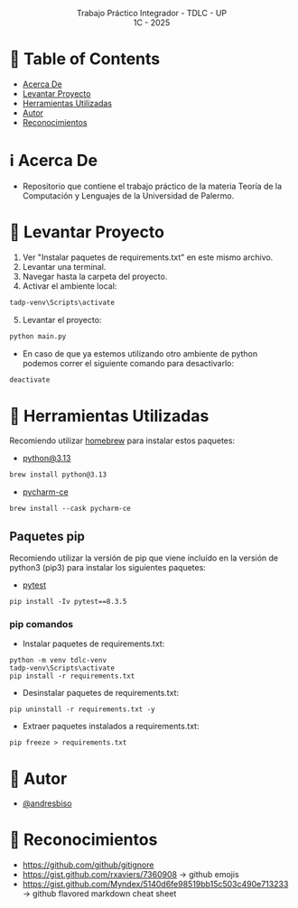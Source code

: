 <p align="center">
    Trabajo Práctico Integrador - TDLC - UP
    <br>
    1C - 2025
    <br>
</p>

# :pencil: Table of Contents

- [Acerca De](#about)
- [Levantar Proyecto](#run_project)
- [Herramientas Utilizadas](#built_using)
- [Autor](#author)
- [Reconocimientos](#acknowledgement)

# :information_source: Acerca De <a name = "about"></a>

- Repositorio que contiene el trabajo práctico de la materia Teoría de la Computación y Lenguajes de la Universidad de Palermo.

# :wrench: Levantar Proyecto <a name = "run_project"></a>

1. Ver "Instalar paquetes de requirements.txt" en este mismo archivo.
2. Levantar una terminal.
3. Navegar hasta la carpeta del proyecto.
4. Activar el ambiente local:

```bash
tadp-venv\Scripts\activate
```

5. Levantar el proyecto:

```bash
python main.py
```

- En caso de que ya estemos utilizando otro ambiente de python podemos correr el siguiente comando para desactivarlo:

```bash
deactivate
```

# :hammer: Herramientas Utilizadas <a name = "built_using"></a>

Recomiendo utilizar [homebrew](https://brew.sh/) para instalar estos paquetes:

- [python@3.13](https://docs.brew.sh/Homebrew-and-Python#python-3)

```bash
brew install python@3.13
```

- [pycharm-ce](https://formulae.brew.sh/cask/pycharm-ce#default)

```
brew install --cask pycharm-ce
```

## Paquetes pip

Recomiendo utilizar la versión de pip que viene incluído en la versión de python3 (pip3) para instalar los siguientes paquetes:

- [pytest](https://pypi.org/project/pytest/)

```
pip install -Iv pytest==8.3.5
```

### pip comandos

- Instalar paquetes de requirements.txt:

```
python -m venv tdlc-venv
tadp-venv\Scripts\activate
pip install -r requirements.txt
```

- Desinstalar paquetes de requirements.txt:

```
pip uninstall -r requirements.txt -y
```

- Extraer paquetes instalados a requirements.txt:

```
pip freeze > requirements.txt
```

# :speech_balloon: Autor <a name = "author"></a>

- [@andresbiso](https://github.com/andresbiso)

# :tada: Reconocimientos <a name = "acknowledgement"></a>

- https://github.com/github/gitignore
- https://gist.github.com/rxaviers/7360908 -> github emojis
- https://gist.github.com/Myndex/5140d6fe98519bb15c503c490e713233 -> github flavored markdown cheat sheet
